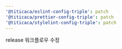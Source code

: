 ```yaml
---
'@titicaca/eslint-config-triple': patch
'@titicaca/prettier-config-triple': patch
'@titicaca/stylelint-config-triple': patch
---
```


release 워크플로우 수정

